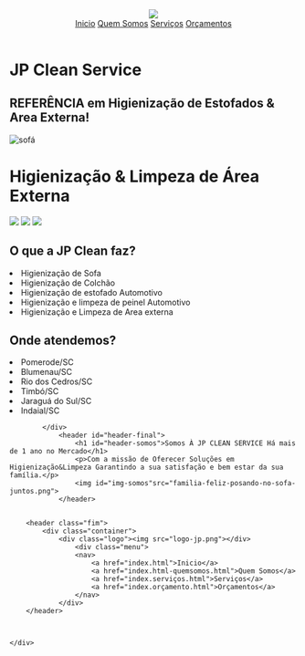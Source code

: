 <!DOCTYPE html>
<html lang="pt-br">
<head>
    <meta charset="UTF-8">
    <meta name="viewport" content="width=device-width, initial-scale=1.0">
    <title>JP CLEAN SOBRE</title>
    <link rel="stylesheet" href="estilo.css"
    <script src="script.js" defer></script>  
</head>

<body>
    <header>
        <div class="container">
            <div class="logo"><img src="logo-jp.png"></div>
                <div class="menu">
                <nav>
                    <a href="index.html">Inicio</a>
                    <a href="index.html-quemsomos.html">Quem Somos</a>
                    <a href="index.serviços.html">Serviços</a>
                    <a href="index.orçamento.html">Orçamentos</a>
                </nav>
            </div> 
        </div>   
    </header>
    <div>
        <h1>JP Clean Service</h1>
        <h2>REFERÊNCIA em Higienização de Estofados  & Area Externa!</h2>
        <img id="sofa" src="sofa-cachorro.png" alt="sofá">
    </div>
        <div>
            <h1 id="externa">Higienização & Limpeza de Área Externa</h1>
                    <img id="img1" src="MUROS--PAVER-NET.jpg">
                    <img id="img2" src="PAVER-LIMPEZA-NET.jpg">
                    <img id="img3" src="LAVA-JATO.jpg">
        </div>
            <div class="li">
                <h2 id="h2-classli1">O que a JP Clean faz?</h2>
                    <li>Higienização de Sofa</li>
                    <li>Higienização de Colchão</li>
                    <li>Higienização de estofado Automotivo</li>
                    <li>Higienização e limpeza de peinel Automotivo</li>
                    <li>Higienização e Limpeza de Area externa</li>
                <h2 id="h2classli2">Onde atendemos?</h2>
                    <li>Pomerode/SC</li>
                    <li>Blumenau/SC</li>
                    <li>Rio dos Cedros/SC</li>
                    <li>Timbó/SC</li>
                    <li>Jaraguá do Sul/SC</li>
                    <li>Indaial/SC</li>
                    
            </div>
                <header id="header-final">
                    <h1 id="header-somos">Somos À JP CLEAN SERVICE Há mais de 1 ano no Mercado</h1>
                    <p>Com a missão de Oferecer Soluções em Higienização&Limpeza Garantindo a sua satisfação e bem estar da sua família.</p>
                    <img id="img-somos"src="familia-feliz-posando-no-sofa-juntos.png">
                </header>
                
        
        <header class="fim">
            <div class="container">
                <div class="logo"><img src="logo-jp.png"></div>
                    <div class="menu">
                    <nav>
                        <a href="index.html">Inicio</a>
                        <a href="index.html-quemsomos.html">Quem Somos</a>
                        <a href="index.serviços.html">Serviços</a>
                        <a href="index.orçamento.html">Orçamentos</a>
                    </nav>
                </div> 
        </header>



    </div>
    
    
</body>


   

    

    






</html>
